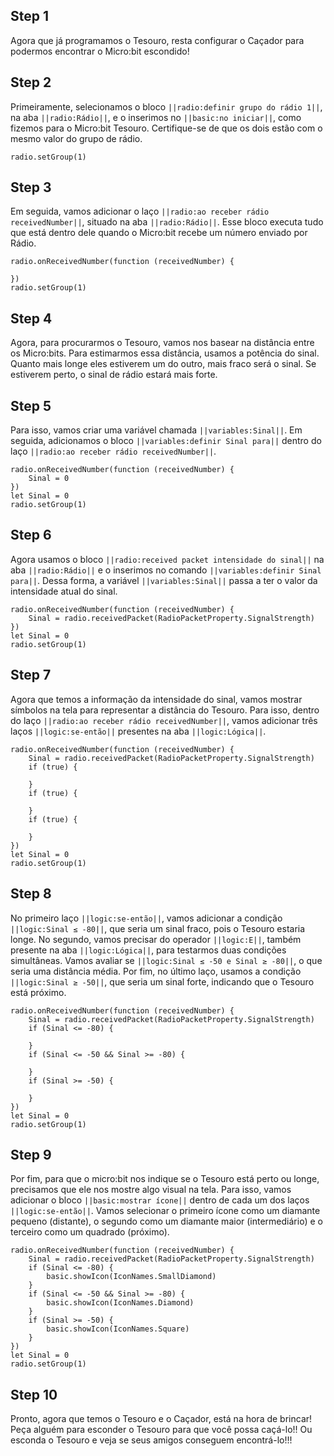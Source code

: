 


## Step 1

Agora que já programamos o Tesouro, resta configurar o Caçador para podermos encontrar 
o Micro:bit escondido!


## Step 2

Primeiramente, selecionamos o bloco ``||radio:definir grupo do rádio 1||``, na aba 
``||radio:Rádio||``, e o inserimos no ``||basic:no iniciar||``, como fizemos 
para o Micro:bit Tesouro. Certifique-se de que os dois estão com o mesmo valor do grupo 
de rádio.

```blocks
radio.setGroup(1)
```

## Step 3

Em seguida, vamos adicionar o laço ``||radio:ao receber rádio receivedNumber||``,
situado na aba ``||radio:Rádio||``. Esse bloco executa tudo que está dentro dele quando
o Micro:bit recebe um número enviado por Rádio.

```blocks
radio.onReceivedNumber(function (receivedNumber) {
	
})
radio.setGroup(1)
```

## Step 4

Agora, para procurarmos o Tesouro, vamos nos basear na distância entre os Micro:bits. 
Para estimarmos essa distância, usamos a potência do sinal. Quanto mais longe eles estiverem
um do outro, mais fraco será o sinal. Se estiverem perto, o sinal de rádio estará mais forte.


## Step 5

Para isso, vamos criar uma variável chamada ``||variables:Sinal||``. Em seguida, adicionamos o bloco 
``||variables:definir Sinal para||`` dentro do laço ``||radio:ao receber rádio receivedNumber||``.

```blocks
radio.onReceivedNumber(function (receivedNumber) {
    Sinal = 0
})
let Sinal = 0
radio.setGroup(1)
```

## Step 6

Agora usamos o bloco ``||radio:received packet intensidade do sinal||`` na aba 
``||radio:Rádio||`` e o inserimos no comando ``||variables:definir Sinal para||``. 
Dessa forma, a variável ``||variables:Sinal||`` passa a ter o valor da intensidade atual 
do sinal.

```blocks
radio.onReceivedNumber(function (receivedNumber) {
    Sinal = radio.receivedPacket(RadioPacketProperty.SignalStrength)
})
let Sinal = 0
radio.setGroup(1)
```

## Step 7

Agora que temos a informação da intensidade do sinal, vamos mostrar símbolos na tela 
para representar a distância do Tesouro. Para isso, dentro do laço 
``||radio:ao receber rádio receivedNumber||``, vamos adicionar três laços 
``||logic:se-então||`` presentes na aba ``||logic:Lógica||``.

```blocks
radio.onReceivedNumber(function (receivedNumber) {
    Sinal = radio.receivedPacket(RadioPacketProperty.SignalStrength)
    if (true) {
    	
    }
    if (true) {
    	
    }
    if (true) {
    	
    }
})
let Sinal = 0
radio.setGroup(1)
```

## Step 8

No primeiro laço ``||logic:se-então||``, vamos adicionar a condição 
``||logic:Sinal ≤ -80||``, que seria um sinal fraco, pois o Tesouro estaria longe. No 
segundo, vamos precisar do operador ``||logic:E||``, também presente na aba ``||logic:Lógica||``, 
para testarmos duas condições simultâneas. Vamos avaliar se ``||logic:Sinal ≤ -50 e Sinal ≥ -80||``, 
o que seria uma distância média. Por fim, no último laço, usamos a condição 
``||logic:Sinal ≥ -50||``, que seria um sinal forte, indicando que o Tesouro está próximo.


```blocks
radio.onReceivedNumber(function (receivedNumber) {
    Sinal = radio.receivedPacket(RadioPacketProperty.SignalStrength)
    if (Sinal <= -80) {
    	
    }
    if (Sinal <= -50 && Sinal >= -80) {
    	
    }
    if (Sinal >= -50) {
    	
    }
})
let Sinal = 0
radio.setGroup(1)
```

## Step 9

Por fim, para que o micro:bit nos indique se o Tesouro está perto ou longe, 
precisamos que ele nos mostre algo visual na tela. Para isso, vamos adicionar o bloco 
``||basic:mostrar ícone||`` dentro de cada um dos laços ``||logic:se-então||``. Vamos 
selecionar o primeiro ícone como um diamante pequeno (distante), o segundo como um diamante 
maior (intermediário) e o terceiro como um quadrado (próximo).

```blocks
radio.onReceivedNumber(function (receivedNumber) {
    Sinal = radio.receivedPacket(RadioPacketProperty.SignalStrength)
    if (Sinal <= -80) {
        basic.showIcon(IconNames.SmallDiamond)
    }
    if (Sinal <= -50 && Sinal >= -80) {
        basic.showIcon(IconNames.Diamond)
    }
    if (Sinal >= -50) {
        basic.showIcon(IconNames.Square)
    }
})
let Sinal = 0
radio.setGroup(1)
```



## Step 10
Pronto, agora que temos o Tesouro e o Caçador, está na hora de brincar! Peça alguém para 
esconder o Tesouro para que você possa caçá-lo!! Ou esconda o Tesouro e veja se seus 
amigos conseguem encontrá-lo!!!





